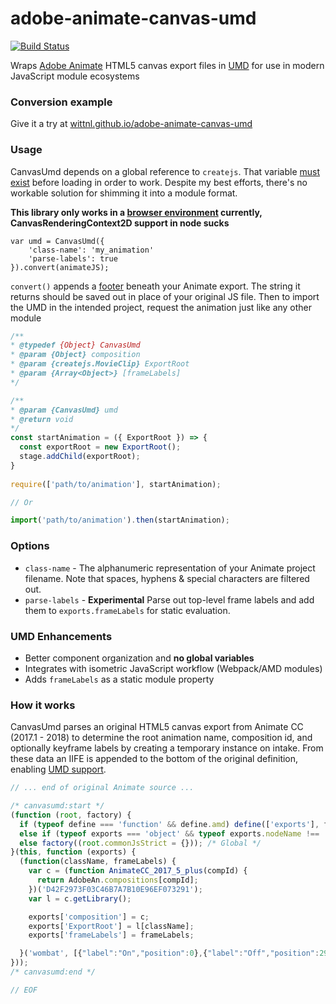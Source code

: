 # adobe-animate-canvas-umd

[![Build Status](https://travis-ci.org/wittnl/adobe-animate-canvas-umd.svg?branch=master)](https://travis-ci.org/wittnl/adobe-animate-canvas-umd)

Wraps [Adobe Animate](https://www.adobe.com/products/animate.html) HTML5 canvas export files in [UMD](https://github.com/umdjs/umd) 
for use in modern JavaScript module ecosystems

### Conversion example

Give it a try at [wittnl.github.io/adobe-animate-canvas-umd](//wittnl.github.io/adobe-animate-canvas-umd/)

### Usage

CanvasUmd depends on a global reference to `createjs`. That variable [must exist](http://code.createjs.com) 
before loading in order to work. Despite my best efforts, there's no workable solution for shimming it into a module format.

**This library only works in a [browser environment](src/demo.js#L52) currently, CanvasRenderingContext2D support in node sucks**
```
var umd = CanvasUmd({ 
    'class-name': 'my_animation'
    'parse-labels': true
}).convert(animateJS);
```

`convert()` appends a [footer](#how-it-works) beneath your Animate export. The string it returns should be saved out in
place of your original JS file. Then to import the UMD in the intended project, request the animation just like any other
module

```javascript
/**
* @typedef {Object} CanvasUmd
* @param {Object} composition
* @param {createjs.MovieClip} ExportRoot
* @param {Array<Object>} [frameLabels]
*/

/**
* @param {CanvasUmd} umd
* @return void
*/
const startAnimation = ({ ExportRoot }) => {
  const exportRoot = new ExportRoot();
  stage.addChild(exportRoot);
}
  
require(['path/to/animation'], startAnimation);

// Or

import('path/to/animation').then(startAnimation);
```

### Options

* `class-name` - The alphanumeric representation of your Animate project filename. Note that spaces, hyphens & special 
characters are filtered out.
* `parse-labels` - **Experimental** Parse out top-level frame labels and add them to `exports.frameLabels` for static evaluation.

### UMD Enhancements

* Better component organization and **no global variables**
* Integrates with isometric JavaScript workflow (Webpack/AMD modules)
* Adds `frameLabels` as a static module property

### <a name="how-it-works">How it works</a>

CanvasUmd parses an original HTML5 canvas export from Animate CC (2017.1 - 2018) to determine the root animation name, composition id, 
and optionally keyframe labels by creating a temporary instance on intake. From these data an IIFE is appended to the
bottom of the original definition, enabling [UMD support](examples/umd.js).

```javascript
// ... end of original Animate source ...

/* canvasumd:start */
(function (root, factory) {
  if (typeof define === 'function' && define.amd) define(['exports'], factory); /* AMD */
  else if (typeof exports === 'object' && typeof exports.nodeName !== 'string') factory(exports); /* CommonJS */
  else factory((root.commonJsStrict = {})); /* Global */
}(this, function (exports) {
  (function(className, frameLabels) {
    var c = (function AnimateCC_2017_5_plus(compId) {
      return AdobeAn.compositions[compId];
    })('D42F2973F03C46B7A7B10E96EF073291');
    var l = c.getLibrary();

    exports['composition'] = c;
    exports['ExportRoot'] = l[className];
    exports['frameLabels'] = frameLabels;

  }('wombat', [{"label":"On","position":0},{"label":"Off","position":29}]));
}));
/* canvasumd:end */

// EOF
```
